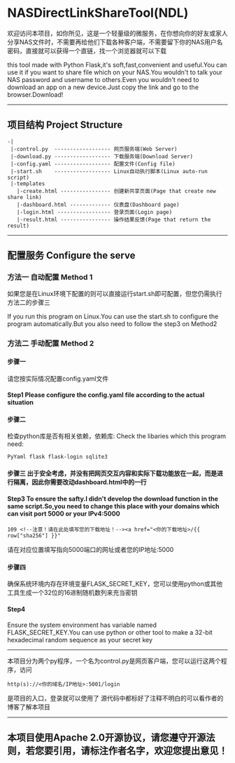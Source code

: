 # NASDirectLinkShareTool(NDL)

欢迎访问本项目，如你所见，这是一个轻量级的微服务，在你想向你的好友或家人分享NAS文件时，不需要再给他们下载各种客户端，不需要留下你的NAS用户名密码，直接就可以获得一个直链，找一个浏览器就可以下载

this tool made with Python Flask,it's soft,fast,convenient and useful.You can use it if you want to share file which on your NAS.You wouldn't to talk your NAS password and username to others.Even you wouldn't need to download an app on a new device.Just copy the link and go to the browser.Download!

---
## 项目结构 Project Structure
```
-|
 |-control.py  ------------------ 网页服务端(Web Server)
 |-download.py ------------------ 下载服务端(Download Server)
 |-config.yaml ------------------ 配置文件(Config file)
 |-start.sh    ------------------ Linux自动执行脚本(Linux auto-run script)
 |-templates
   |-create.html ---------------- 创建新共享页面(Page that create new share link)  
   |-dashboard.html ------------- 仪表盘(Dashboard page)
   |-login.html ----------------- 登录页面(Login page)
   |-result.html ---------------- 操作结果反馈(Page that return the result)
```
---
## 配置服务 Configure the serve
### 方法一 自动配置 Method 1
如果您是在Linux环境下配置的则可以直接运行start.sh即可配置，但您仍需执行方法二的步骤三

If you run this program on Linux.You can use the start.sh to configure the program automatically.But you also need to follow the step3 on Method2
### 方法二 手动配置 Method 2 
#### 步骤一
请您按实际情况配置config.yaml文件

#### Step1 Please configure the config.yaml file according to the actual situation

#### 步骤二

检查python库是否有相关依赖，依赖库: Check the libaries which this program need:
```
PyYaml flask flask-login sqlite3 
```


#### 步骤三 出于安全考虑，并没有把网页交互内容和实际下载功能放在一起，而是进行隔离，因此你需要改动dashboard.html中的一行

#### Step3 To ensure the safty.I didn't develop the download function  in the same script.So,you need to change this place with your domains which can visit port 5000 or your IPv4:5000
```
109 <!--注意！请在此处填写您的下载地址！--><a href="<你的下载地址>/{{ row["sha256"] }}" 
```
请在对应位置填写指向5000端口的网址或者您的IP地址:5000

#### 步骤四
确保系统环境内存在环境变量FLASK_SECRET_KEY，您可以使用python或其他工具生成一个32位的16进制随机数列来充当密钥

#### Step4

Ensure the system environment has variable named FLASK_SECRET_KEY.You can use python or other tool to make a 32-bit hexadecimal random sequence as your secret key


---
本项目分为两个py程序，一个名为control.py是网页客户端，您可以运行这两个程序，访问
```
http(s)://<你的域名/IP地址>:5001/login
```
是项目的入口，登录就可以使用了
源代码中都标好了注释不明白的可以看作者的博客了解本项目

---
## 本项目使用Apache 2.0开源协议，请您遵守开源法则，若您要引用，请标注作者名字，欢迎您提出意见！
